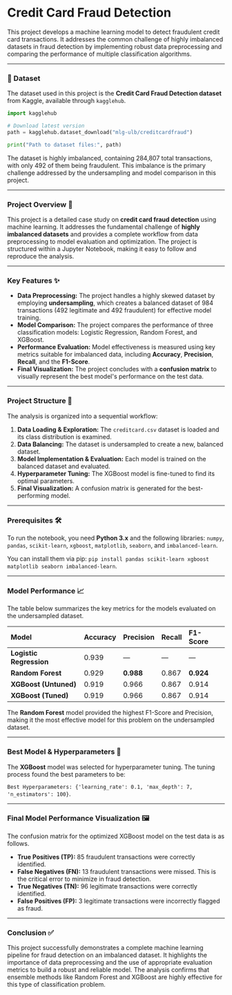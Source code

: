 # Credit Card Fraud Detection

This project develops a machine learning model to detect fraudulent credit card transactions. It addresses the common challenge of highly imbalanced datasets in fraud detection by implementing robust data preprocessing and comparing the performance of multiple classification algorithms.

-----

### 💾 Dataset

The dataset used in this project is the **Credit Card Fraud Detection dataset** from Kaggle, available through `kagglehub`.

```python
import kagglehub

# Download latest version
path = kagglehub.dataset_download("mlg-ulb/creditcardfraud")

print("Path to dataset files:", path)
```

The dataset is highly imbalanced, containing 284,807 total transactions, with only 492 of them being fraudulent. This imbalance is the primary challenge addressed by the undersampling and model comparison in this project.

-----

### Project Overview 📝

This project is a detailed case study on **credit card fraud detection** using machine learning. It addresses the fundamental challenge of **highly imbalanced datasets** and provides a complete workflow from data preprocessing to model evaluation and optimization. The project is structured within a Jupyter Notebook, making it easy to follow and reproduce the analysis.

-----

### Key Features ✨

  * **Data Preprocessing:** The project handles a highly skewed dataset by employing **undersampling**, which creates a balanced dataset of 984 transactions (492 legitimate and 492 fraudulent) for effective model training.
  * **Model Comparison:** The project compares the performance of three classification models: Logistic Regression, Random Forest, and XGBoost.
  * **Performance Evaluation:** Model effectiveness is measured using key metrics suitable for imbalanced data, including **Accuracy**, **Precision**, **Recall**, and the **F1-Score**.
  * **Final Visualization:** The project concludes with a **confusion matrix** to visually represent the best model's performance on the test data.

-----

### Project Structure 📂

The analysis is organized into a sequential workflow:

1.  **Data Loading & Exploration:** The `creditcard.csv` dataset is loaded and its class distribution is examined.
2.  **Data Balancing:** The dataset is undersampled to create a new, balanced dataset.
3.  **Model Implementation & Evaluation:** Each model is trained on the balanced dataset and evaluated.
4.  **Hyperparameter Tuning:** The XGBoost model is fine-tuned to find its optimal parameters.
5.  **Final Visualization:** A confusion matrix is generated for the best-performing model.

-----

### Prerequisites 🛠️

To run the notebook, you need **Python 3.x** and the following libraries:
`numpy`, `pandas`, `scikit-learn`, `xgboost`, `matplotlib`, `seaborn`, and `imbalanced-learn`.

You can install them via pip: `pip install pandas scikit-learn xgboost matplotlib seaborn imbalanced-learn`.

-----

### Model Performance 📈

The table below summarizes the key metrics for the models evaluated on the undersampled dataset.

| Model | Accuracy | Precision | Recall | F1-Score |
| :--- | :--- | :--- | :--- | :--- |
| **Logistic Regression** | 0.939 | — | — | — |
| **Random Forest** | 0.929 | **0.988** | 0.867 | **0.924** |
| **XGBoost (Untuned)** | 0.919 | 0.966 | 0.867 | 0.914 |
| **XGBoost (Tuned)** | 0.919 | 0.966 | 0.867 | 0.914 |

The **Random Forest** model provided the highest F1-Score and Precision, making it the most effective model for this problem on the undersampled dataset.

-----

### Best Model & Hyperparameters 🚀

The **XGBoost** model was selected for hyperparameter tuning. The tuning process found the best parameters to be:

`Best Hyperparameters: {'learning_rate': 0.1, 'max_depth': 7, 'n_estimators': 100}`.

-----

### Final Model Performance Visualization 🖼️

The confusion matrix for the optimized XGBoost model on the test data is as follows.

  * **True Positives (TP):** 85 fraudulent transactions were correctly identified.
  * **False Negatives (FN):** 13 fraudulent transactions were missed. This is the critical error to minimize in fraud detection.
  * **True Negatives (TN):** 96 legitimate transactions were correctly identified.
  * **False Positives (FP):** 3 legitimate transactions were incorrectly flagged as fraud.

-----

### Conclusion ✅

This project successfully demonstrates a complete machine learning pipeline for fraud detection on an imbalanced dataset. It highlights the importance of data preprocessing and the use of appropriate evaluation metrics to build a robust and reliable model. The analysis confirms that ensemble methods like Random Forest and XGBoost are highly effective for this type of classification problem.
